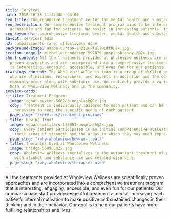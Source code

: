 ```yaml
---
title: Services
date: 2018-10-28 11:47:00 -04:00
seo_title: Comprehensive treatment center for mental health and substance abuse NY
seo_description: Our comprehensive treatment program aims to be interesting, engaging,
  accessible and fun for patients. We assist in increasing patients’ internal motivation.
seo_keywords: comprehensive treatment center, mental health and substance abuse ny
layout: services_main
h2: Compassionate care, effectively done
background-image: aaron-burson-242126-fullwidth@2x.jpg
section-image-1: micheile-henderson-597870-unsplash-copy-2@2x.jpg
short-content: All the treatments provided at Wholeview Wellness are scientifically
  proven approaches and are incorporated into a comprehensive treatment program that
  is interesting, engaging, accessible, and even fun for our patients.
trainings-content: The Wholeview Wellness team is a group of skilled psychologists
  who are clinicians, researchers, and experts in addiction and the conditions that
  commonly occur along with substance use. We routinely provide a variety of trainings
  both at Wholeview Wellness and in the community.
service-cards:
- title: Treatment Programs
  image: conor-sexton-560983-unsplash@2x.jpg
  copy: Treatment is individually tailored to each patient and can be modified as
    necessary to meet the specific needs of each patient.
  page_slug: "/services/treatment-programs"
- title: How We Treat
  image: eduard-militaru-133851-unsplash@2x.jpg
  copy: Every patient participates in an initial comprehensive evaluation to determine
    their areas of strength and the areas in which they may need improvement and support.
  page_slug: "/why-wholeview/how-we-treat/"
- title: Therapies Used at Wholeview Wellness
  image: bridge-560983@2x.jpg
  copy: Wholeview Wellness specializes in the outpatient treatment of people struggling
    with alcohol and substance use and related disorders.
  page_slug: "/why-wholeview/therapies-used"
---
```


All the treatments provided at Wholeview Wellness are scientifically proven approaches and are incorporated into a comprehensive treatment program that is interesting, engaging, accessible, and even fun for our patients.  Our compassionate staff provide respectful treatment aimed at increasing each patient’s internal motivation to make positive and sustained changes in their thinking and in their behavior.  Our goal is to help our patients have more fulfilling relationships and lives.
